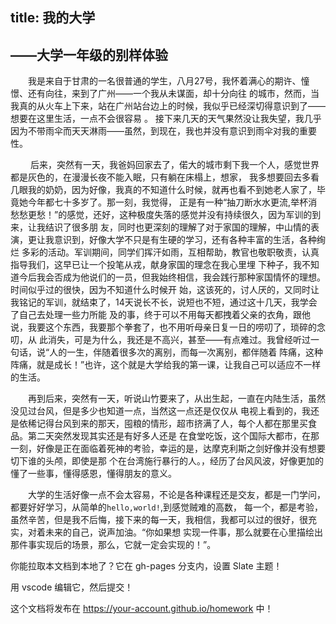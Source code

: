 
title: 我的大学
---



## ——大学一年级的别样体验
&#8194;&#8194;&#8194;&#8194;我是来自于甘肃的一名很普通的学生，八月27号，我怀着满心的期许、憧憬、还有向往，来到了广州——一个我从未谋面，却十分向往
的城市，然而，当我真的从火车上下来，站在广州站台边上的时候，我似乎已经深切得意识到了——想要在这里生活，一点不会很容易 。
接下来几天的天气果然没让我失望，我几乎因为不带雨伞而天天淋雨——虽然，到现在，我也并没有意识到雨伞对我的重要性。

&#8194;&#8194;&#8194;&#8194; 后来，突然有一天，我爸妈回家去了，偌大的城市剩下我一个人，感觉世界都是灰色的，在漫漫长夜不能入眠，只有躺在床榻上，想家，
我多想要回去多看几眼我的奶奶，因为好像，我真的不知道什么时候，就再也看不到她老人家了，毕竟她今年都七十多岁了。那一刻，我觉得，
正是有一种“抽刀断水水更流,举杯消愁愁更愁！”的感觉，还好，这种极度失落的感觉并没有持续很久，因为军训的到来，让我结识了很多朋
友，同时也更深刻的理解了对于家国的理解，中山情的表演，更让我意识到，好像大学不只是有生硬的学习，还有各种丰富的生活，各种绚烂
多彩的活动。军训期间，同学们挥汗如雨，互相帮助，教官也敬职敬责，认真指导我们，这早已让一个投笔从戎，献身家国的理念在我心里埋
下种子，我不知道今后我会否成为他说们的一员，但我始终相信，我会践行那种家国情怀的理想。时间似乎过的很快，因为不知道什么时候开
始，这该死的，讨人厌的，又同时让我铭记的军训，就结束了，14天说长不长，说短也不短，通过这十几天，我学会了自己去处理一些力所能
及的事，终于可以不用每天都拽着父亲的衣角，跟他说，我要这个东西，我要那个拳套了，也不用听母亲日复一日的唠叨了，琐碎的念叨，从
此消失，可是为什么，我还是不高兴，甚至——有点难过。我曾经听过一句话，说“人的一生，伴随着很多次的离别，而每一次离别，都伴随着
阵痛，这种阵痛，就是成长！”也许，这个就是大学给我的第一课，让我自己可以适应不一样的生活。

   &#8194;&#8194;&#8194;&#8194;再到后来，突然有一天，听说山竹要来了，从出生起，一直在内陆生活，虽然没见过台风，但是多少也知道一点，当然这一点还是仅仅从
电视上看到的，我还是依稀记得台风到来的那天，囤粮的情形，超市挤满了人，每个人都在那里买食品。第二天突然发现其实还是有好多人还是
在食堂吃饭，这个国际大都市，在那一刻，好像是正在面临着死神的考验，幸运的是，达摩克利斯之剑好像并没有想要切下谁的头颅，即使是那
个在台湾施行暴行的人。，经历了台风风波，好像更加的懂了一些事，懂得感恩，懂得朋友的意义。

   &#8194;&#8194;&#8194;&#8194;大学的生活好像一点不会太容易，不论是各种课程还是交友，都是一门学问，都要好好学习，从简单的`hello,world!`,到感觉贼难的高数，
每一个，都是考验，虽然辛苦，但是我不后悔，接下来的每一天，我相信，我都可以过的很好，很充实，对着未来的自己，说声加油。“你如果想
实现一件事，那么就要在心里描绘出那件事实现后的场景，那么，它就一定会实现的！”。

你能拉取本文档到本地了？它在 gh-pages 分支内，设置 Slate 主题！

用 vscode 编辑它，然后提交！

这个文档将发布在 https://your-account.github.io/homework 中！
